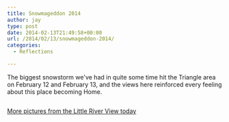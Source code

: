 ```yaml
---
title: Snowmageddon 2014
author: jay
type: post
date: 2014-02-13T21:49:58+00:00
url: /2014/02/13/snowmageddon-2014/
categories:
  - Reflections

---
```

The biggest snowstorm we've had in quite some time hit the Triangle area on February 12 and February 13, and the views here reinforced every feeling about this place becoming Home.

[<img class="alignnone" src="https://photos.smugmug.com/All/Snomageddon-2014/i-3ZN4FR6/0/M/DSC_9490-L.jpg" alt="" />][1]

[More pictures from the Little River View today][2]

 [1]: http://photos.rambleon.org/All/Snomageddon-2014/i-3ZN4FR6/A
 [2]: http://photos.rambleon.org/All/Snomageddon-2014